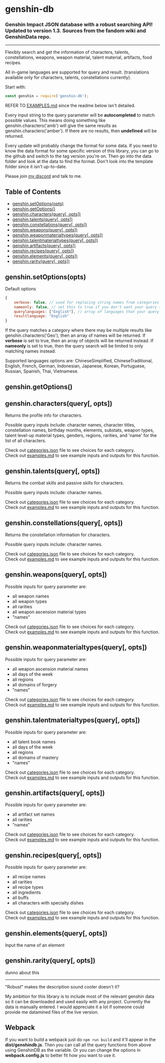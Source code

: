 # genshin-db

### Genshin Impact JSON database with a robust searching API! Updated to version 1.3. Sources from the fandom wiki and GenshinData repo.

------------------------------------

Flexibly search and get the information of characters, talents, constellations, weapons, weapon material, talent material, artifacts, food recipes.

All in-game languages are supported for query and result. (translations available only for characters, talents, constellations currently).

Start with:

```js
const genshin = require('genshin-db');
```

REFER TO [EXAMPLES.md](https://github.com/theBowja/genshin-db/blob/main/examples.md) since the readme below isn't detailed.

Every input string to the query parameter will be **autocompleted** to match possible values. This means doing something like genshin.characters('amb') will give the same results as genshin.characters('amber'). If there are no results, then **undefined** will be returned.

Every update will probably change the format for some data. If you need to know the data format for some specific version of this library, you can go to the github and switch to the tag version you're on. Then go into the data folder and look at the data to find the format. Don't look into the template folder since it isn't up-to-date.

Please join [my discord](https://discord.gg/MHhYnRSC) and talk to me.

## Table of Contents

- [genshin.setOptions(opts)](#genshinsetoptionsopts)
- [genshin.getOptions()](#genshingetoptions)
- [genshin.characters(query[, opts])](#genshincharactersquery-opts)
- [genshin.talents(query[, opts])](#genshintalentsquery-opts)
- [genshin.constellations(query[, opts])](#genshinconstellationsquery-opts)
- [genshin.weapons(query[, opts])](#genshinweaponsquery-opts)
- [genshin.weaponmaterialtypes(query[, opts])](#genshinweaponmaterialtypesquery-opts)
- [genshin.talentmaterialtypes(query[, opts])](#genshintalentmaterialtypesquery-opts)
- [genshin.artifacts(query[, opts])](#genshinartifactsquery-opts)
- [genshin.recipes(query[, opts])](#genshinrecipesquery-opts)
- [genshin.elements(query[, opts])](#genshinelementsquery-opts)
- [genshin.rarity(query[, opts])](#genshinrarityquery-opts)

## genshin.setOptions(opts)

Default options

```js
{
    verbose: false, // used for replacing string names from categories with data object
    nameonly: false, // set this to true if you don't want your query to match any categories or aliases
    querylanguages: ["English"], // array of languages that your query will be searched in
    resultlanguage: "English"
}
````

If the query matches a category where there may be multiple results like genshin.characters('Geo'), then an array of names will be returned. If **verbose** is set to true, then an array of objects will be returned instead. If **nameonly** is set to true, then the query search will be limited to only matching names instead.

Supported languages options are: ChineseSimplified, ChineseTraditional, English, French, German, Indonesian, Japanese, Korean, Portuguese, Russian, Spanish, Thai, Vietnamese.

## genshin.getOptions()

## genshin.characters(query[, opts])

Returns the profile info for characters.

Possible query inputs include: character names, character titles, constellation names, birthday months, elements, substats, weapon types, talent level-up material types, genders, regions, rarities, and 'name' for the list of all characters.

Check out [categories.json](https://github.com/theBowja/genshin-db/blob/main/src/english/categories.json) file to see choices for each category.\
Check out [examples.md](https://github.com/theBowja/genshin-db/blob/main/examples.md#genshincharactersquery-opts) to see example inputs and outputs for this function.

## genshin.talents(query[, opts])

Returns the combat skills and passive skills for characters.

Possible query inputs include: character names.

Check out [categories.json](https://github.com/theBowja/genshin-db/blob/main/src/english/categories.json) file to see choices for each category.\
Check out [examples.md](https://github.com/theBowja/genshin-db/blob/main/examples.md#genshintalentsquery-opts) to see example inputs and outputs for this function.

## genshin.constellations(query[, opts])

Returns the constellation information for characters.

Possible query inputs include: character names.

Check out [categories.json](https://github.com/theBowja/genshin-db/blob/main/src/english/categories.json) file to see choices for each category.\
Check out [examples.md](https://github.com/theBowja/genshin-db/blob/main/examples.md#genshinconstellationsquery-opts) to see example inputs and outputs for this function.

## genshin.weapons(query[, opts])

Possible inputs for query parameter are:

- all weapon names
- all weapon types
- all rarities
- all weapon ascension material types
- "names"

Check out [categories.json](https://github.com/theBowja/genshin-db/blob/main/src/english/categories.json) file to see choices for each category.\
Check out [examples.md](https://github.com/theBowja/genshin-db/blob/main/examples.md#genshinweaponsquery-opts) to see example inputs and outputs for this function.

## genshin.weaponmaterialtypes(query[, opts])

Possible inputs for query parameter are:

- all weapon ascension material names
- all days of the week
- all regions
- all domains of forgery
- "names"

Check out [categories.json](https://github.com/theBowja/genshin-db/blob/main/src/english/categories.json) file to see choices for each category.\
Check out [examples.md](https://github.com/theBowja/genshin-db/blob/main/examples.md#genshinweaponmaterialtypesquery-opts) to see example inputs and outputs for this function.

## genshin.talentmaterialtypes(query[, opts])

Possible inputs for query parameter are:

- all talent book names
- all days of the week
- all regions
- all domains of mastery
- "names"

Check out [categories.json](https://github.com/theBowja/genshin-db/blob/main/src/english/categories.json) file to see choices for each category.\
Check out [examples.md](https://github.com/theBowja/genshin-db/blob/main/examples.md#genshintalentmaterialtypesquery-opts) to see example inputs and outputs for this function.


## genshin.artifacts(query[, opts])

Possible inputs for query parameter are:

- all artifact set names
- all rarities
- "names"

Check out [categories.json](https://github.com/theBowja/genshin-db/blob/main/src/english/categories.json) file to see choices for each category.\
Check out [examples.md](https://github.com/theBowja/genshin-db/blob/main/examples.md#genshinartifactsquery-opts) to see example inputs and outputs for this function.

## genshin.recipes(query[, opts])

Possible inputs for query parameter are:

- all recipe names
- all rarities
- all recipe types
- all ingredients
- all buffs
- all characters with specialty dishes

Check out [categories.json](https://github.com/theBowja/genshin-db/blob/main/src/english/categories.json) file to see choices for each category.\
Check out [examples.md](https://github.com/theBowja/genshin-db/blob/main/examples.md#genshinrecipesquery-opts) to see example inputs and outputs for this function.

## genshin.elements(query[, opts])

Input the name of an element

## genshin.rarity(query[, opts])

dunno about this

---------------------------

"Robust" makes the description sound cooler doesn't it?

My ambition for this library is to include most of the relevant genshin data so it can be downloaded and used easily with any project. Currently the data is manually entered. I would appreciate it a lot if someone could provide me datamined files of the live version.

## Webpack

If you want to build a webpack just do `npm run build` and it'll appear in the **dist/genshindb.js**. Then you can call all the query functions from above using GenshinDB as the variable. Or you can change the options in **webpack.config.js** to better fit how you want to use it.